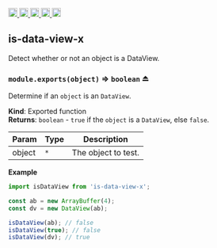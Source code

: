 <a href="https://travis-ci.org/Xotic750/is-data-view-x"
  title="Travis status">
<img
  src="https://travis-ci.org/Xotic750/is-data-view-x.svg?branch=master"
  alt="Travis status" height="18">
</a>
<a href="https://david-dm.org/Xotic750/is-data-view-x"
  title="Dependency status">
<img src="https://david-dm.org/Xotic750/is-data-view-x/status.svg"
  alt="Dependency status" height="18"/>
</a>
<a
  href="https://david-dm.org/Xotic750/is-data-view-x?type=dev"
  title="devDependency status">
<img src="https://david-dm.org/Xotic750/is-data-view-x/dev-status.svg"
  alt="devDependency status" height="18"/>
</a>
<a href="https://badge.fury.io/js/is-data-view-x"
  title="npm version">
<img src="https://badge.fury.io/js/is-data-view-x.svg"
  alt="npm version" height="18">
</a>
<a href="https://www.jsdelivr.com/package/npm/is-data-view-x"
  title="jsDelivr hits">
<img src="https://data.jsdelivr.com/v1/package/npm/is-data-view-x/badge?style=rounded"
  alt="jsDelivr hits" height="18">
</a>

<a name="module_is-data-view-x"></a>

## is-data-view-x

Detect whether or not an object is a DataView.

<a name="exp_module_is-data-view-x--module.exports"></a>

### `module.exports(object)` ⇒ <code>boolean</code> ⏏

Determine if an `object` is an `DataView`.

**Kind**: Exported function  
**Returns**: <code>boolean</code> - `true` if the `object` is a `DataView`, else `false`.

| Param  | Type            | Description         |
| ------ | --------------- | ------------------- |
| object | <code>\*</code> | The object to test. |

**Example**

```js
import isDataView from 'is-data-view-x';

const ab = new ArrayBuffer(4);
const dv = new DataView(ab);

isDataView(ab); // false
isDataView(true); // false
isDataView(dv); // true
```

